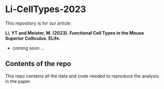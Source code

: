 # Li-CellTypes-2023
This repository is for our article:

**Li, YT and Meister, M. (2023). Functional Cell Types in the Mouse Superior Colliculus. ELife.**
* coming soon ...
  
## Contents of the repo
This repo contains all the data and code needed to reproduce the analysis in the paper. 
